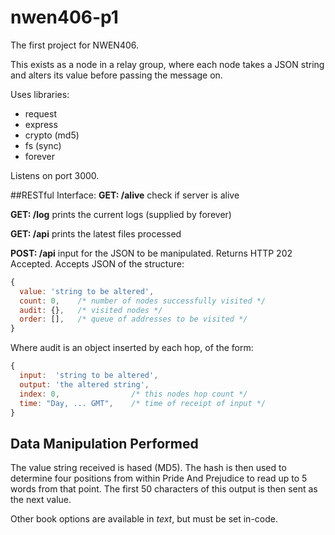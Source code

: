 # nwen406-p1

The first project for NWEN406.

This exists as a node in a relay group, where each node takes a JSON string and alters its value before passing the message on.

Uses libraries:
  * request
  * express
  * crypto (md5)
  * fs (sync)
  * forever

Listens on port 3000.

##RESTful Interface:
**GET: /alive**
  check if server is alive

**GET: /log**
  prints the current logs (supplied by forever)

**GET: /api**
  prints the latest files processed

**POST: /api**
  input for the JSON to be manipulated.
  Returns HTTP 202 Accepted.
  Accepts JSON of the structure:
  ```javascript
  {
    value: 'string to be altered',
    count: 0,    /* number of nodes successfully visited */
    audit: {},   /* visited nodes */
    order: [],   /* queue of addresses to be visited */
  }
  ```
  
  Where audit is an object inserted by each hop, of the form:
  ```javascript
  {
    input:  'string to be altered',
    output: 'the altered string',
    index: 0,                /* this nodes hop count */
    time: "Day, ... GMT",    /* time of receipt of input */
  }
  ```

## Data Manipulation Performed

The value string received is hased (MD5). The hash is then used to determine four positions from within Pride And Prejudice to read up to 5 words from that point. The first 50 characters of this output is then sent as the next value.

Other book options are available in *text*, but must be set in-code.

